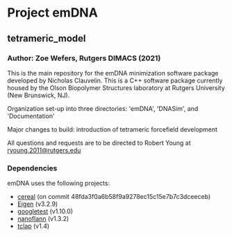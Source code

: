 # Project emDNA
## tetrameric_model
### Author: Zoe Wefers, Rutgers DIMACS (2021)

This is the main repository for the emDNA minimization software package developed by Nicholas Clauvelin.
This is a C++ software package currently housed by the Olson Biopolymer Structures laboratory at Rutgers University (New Brunswick, NJ).

Organization set-up into three directories: 'emDNA', 'DNASim', and 'Documentation'

Major changes to build: introduction of tetrameric forcefield development

All questions and requests are to be directed to Robert Young at ryoung.2011@rutgers.edu


### Dependencies ###
emDNA uses the following projects:

- [cereal](https://uscilab.github.io/cereal/) (on commit 48fda3f0a6b58f9a9278ec15c15e7b7c3dceeceb)
- [Eigen](https://github.com/eigenteam/eigen-git-mirror) (v3.2.9)
- [googletest](https://github.com/google/googletest) (v1.10.0)
- [nanoflann](https://github.com/jlblancoc/nanoflann) (v1.3.2)
- [tclap](http://tclap.sourceforge.net/) (v1.4)

